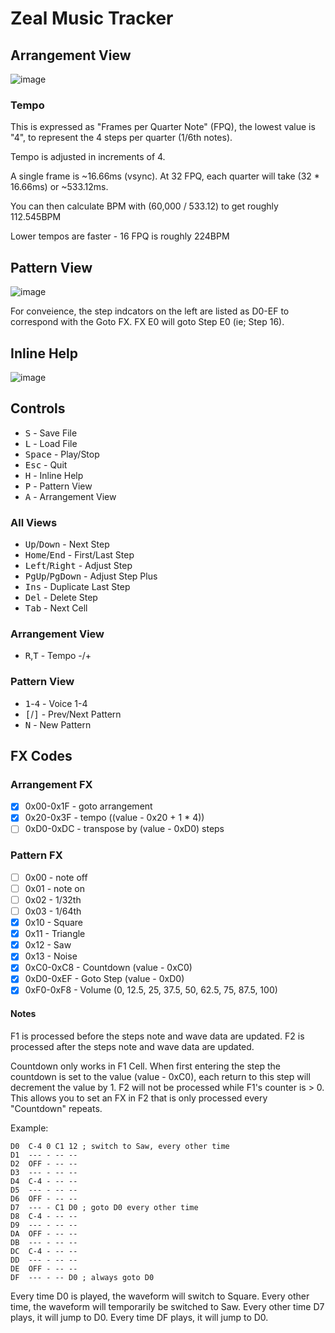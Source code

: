 # Zeal Music Tracker

## Arrangement View

![image](https://github.com/user-attachments/assets/c508b9b5-fa36-4935-9f4a-cd5369c775db)

### Tempo

This is expressed as "Frames per Quarter Note" (FPQ), the lowest value is "4", to represent the 4 steps per quarter (1/6th notes).

Tempo is adjusted in increments of 4.

A single frame is ~16.66ms (vsync).  At 32 FPQ, each quarter will take (32 * 16.66ms) or ~533.12ms.

You can then calculate BPM with (60,000 / 533.12) to get roughly 112.545BPM

Lower tempos are faster - 16 FPQ is roughly 224BPM

## Pattern View

![image](https://github.com/user-attachments/assets/4ae0d87b-3bf1-4703-ae4c-64cea9567ace)

For conveience, the step indcators on the left are listed as D0-EF to
correspond with the Goto FX.  FX E0 will goto Step E0 (ie; Step 16).

## Inline Help

![image](https://github.com/user-attachments/assets/66b183bc-b3f7-439a-849f-b8fb31d5b4bb)


## Controls

* <kbd>S</kbd> - Save File
* <kbd>L</kbd> - Load File
* <kbd>Space</kbd> - Play/Stop
* <kbd>Esc</kbd> - Quit
* <kbd>H</kbd> - Inline Help
* <kbd>P</kbd> - Pattern View
* <kbd>A</kbd> - Arrangement View

### All Views

* <kbd>Up</kbd>/<kbd>Down</kbd> - Next Step
* <kbd>Home</kbd>/<kbd>End</kbd> - First/Last Step
* <kbd>Left</kbd>/<kbd>Right</kbd> - Adjust Step
* <kbd>PgUp</kbd>/<kbd>PgDown</kbd> - Adjust Step Plus
* <kbd>Ins</kbd> - Duplicate Last Step
* <kbd>Del</kbd> - Delete Step
* <kbd>Tab</kbd> - Next Cell

### Arrangement View

* <kbd>R</kbd>,<kbd>T</kbd> - Tempo -/+

### Pattern View

* <kbd>1</kbd>-<kbd>4</kbd> - Voice 1-4
* <kbd>[</kbd>/<kbd>]</kbd> - Prev/Next Pattern
* <kbd>N</kbd> - New Pattern

## FX Codes

### Arrangement FX

* [X] 0x00-0x1F - goto arrangement
* [X] 0x20-0x3F - tempo ((value - 0x20 + 1 * 4))
* [ ] 0xD0-0xDC - transpose by (value - 0xD0) steps

### Pattern FX

* [ ] 0x00 - note off
* [ ] 0x01 - note on
* [ ] 0x02 - 1/32th
* [ ] 0x03 - 1/64th
* [X] 0x10 - Square
* [X] 0x11 - Triangle
* [X] 0x12 - Saw
* [X] 0x13 - Noise
* [X] 0xC0-0xC8 - Countdown (value - 0xC0)
* [X] 0xD0-0xEF - Goto Step (value - 0xD0)
* [X] 0xF0-0xF8 - Volume (0, 12.5, 25, 37.5, 50, 62.5, 75, 87.5, 100)

#### Notes

F1 is processed before the steps note and wave data are updated.
F2 is processed after the steps note and wave data are updated.

Countdown only works in F1 Cell.  When first entering the step the countdown is set to the value (value - 0xC0), each return to this step
will decrement the value by 1.  F2 will not be processed while F1's
counter is > 0.  This allows you to set an FX in F2 that is only
processed every "Countdown" repeats.

Example:
```
D0  C-4 0 C1 12 ; switch to Saw, every other time
D1  --- - -- --
D2  OFF - -- --
D3  --- - -- --
D4  C-4 - -- --
D5  --- - -- --
D6  OFF - -- --
D7  --- - C1 D0 ; goto D0 every other time
D8  C-4 - -- --
D9  --- - -- --
DA  OFF - -- --
DB  --- - -- --
DC  C-4 - -- --
DD  --- - -- --
DE  OFF - -- --
DF  --- - -- D0 ; always goto D0
```

Every time D0 is played, the waveform will switch to Square.
Every other time, the waveform will temporarily be switched to Saw.
Every other time D7 plays, it will jump to D0.
Every time DF plays, it will jump to D0.

